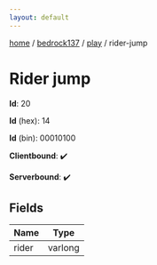 ```yaml
---
layout: default
---
```


[home](/)  /  [bedrock137](/protocol/bedrock137)  /  [play](/protocol/bedrock137/play)  /  rider-jump

# Rider jump

**Id**: 20

**Id** (hex): 14

**Id** (bin): 00010100

**Clientbound**: ✔️

**Serverbound**: ✔️

## Fields

Name | Type
---|---
rider | varlong
